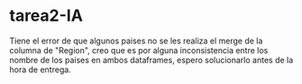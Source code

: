 # tarea2-IA


Tiene el error de que algunos paises no se les realiza el merge de la columna de "Region", creo que es por alguna inconsistencia entre los nombre de los paises en ambos dataframes, espero solucionarlo antes de la hora de entrega.
